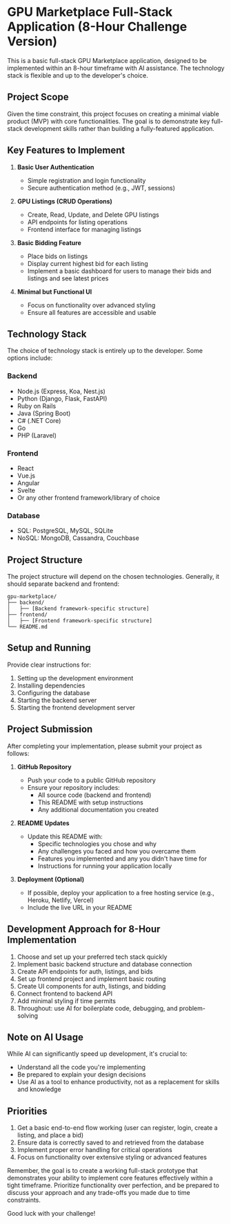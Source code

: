 # GPU Marketplace Full-Stack Application (8-Hour Challenge Version)

This is a basic full-stack GPU Marketplace application, designed to be implemented within an 8-hour timeframe with AI assistance. The technology stack is flexible and up to the developer's choice.

## Project Scope

Given the time constraint, this project focuses on creating a minimal viable product (MVP) with core functionalities. The goal is to demonstrate key full-stack development skills rather than building a fully-featured application.

## Key Features to Implement

1. **Basic User Authentication**
   - Simple registration and login functionality
   - Secure authentication method (e.g., JWT, sessions)

2. **GPU Listings (CRUD Operations)**
   - Create, Read, Update, and Delete GPU listings
   - API endpoints for listing operations
   - Frontend interface for managing listings

3. **Basic Bidding Feature**
   - Place bids on listings
   - Display current highest bid for each listing
   - Implement a basic dashboard for users to manage their bids and listings and see latest prices

4. **Minimal but Functional UI**
   - Focus on functionality over advanced styling
   - Ensure all features are accessible and usable

## Technology Stack

The choice of technology stack is entirely up to the developer. Some options include:

### Backend
- Node.js (Express, Koa, Nest.js)
- Python (Django, Flask, FastAPI)
- Ruby on Rails
- Java (Spring Boot)
- C# (.NET Core)
- Go
- PHP (Laravel)

### Frontend
- React
- Vue.js
- Angular
- Svelte
- Or any other frontend framework/library of choice

### Database
- SQL: PostgreSQL, MySQL, SQLite
- NoSQL: MongoDB, Cassandra, Couchbase

## Project Structure

The project structure will depend on the chosen technologies. Generally, it should separate backend and frontend:

```
gpu-marketplace/
├── backend/
│   ├── [Backend framework-specific structure]
├── frontend/
│   ├── [Frontend framework-specific structure]
└── README.md
```

## Setup and Running

Provide clear instructions for:
1. Setting up the development environment
2. Installing dependencies
3. Configuring the database
4. Starting the backend server
5. Starting the frontend development server

## Project Submission

After completing your implementation, please submit your project as follows:

1. **GitHub Repository**
   - Push your code to a public GitHub repository
   - Ensure your repository includes:
     - All source code (backend and frontend)
     - This README with setup instructions
     - Any additional documentation you created

2. **README Updates**
   - Update this README with:
     - Specific technologies you chose and why
     - Any challenges you faced and how you overcame them
     - Features you implemented and any you didn't have time for
     - Instructions for running your application locally

3. **Deployment (Optional)**
   - If possible, deploy your application to a free hosting service (e.g., Heroku, Netlify, Vercel)
   - Include the live URL in your README

## Development Approach for 8-Hour Implementation

1. Choose and set up your preferred tech stack quickly
2. Implement basic backend structure and database connection
3. Create API endpoints for auth, listings, and bids
4. Set up frontend project and implement basic routing
5. Create UI components for auth, listings, and bidding
6. Connect frontend to backend API
7. Add minimal styling if time permits
8. Throughout: use AI for boilerplate code, debugging, and problem-solving

## Note on AI Usage

While AI can significantly speed up development, it's crucial to:
- Understand all the code you're implementing
- Be prepared to explain your design decisions
- Use AI as a tool to enhance productivity, not as a replacement for skills and knowledge

## Priorities

1. Get a basic end-to-end flow working (user can register, login, create a listing, and place a bid)
2. Ensure data is correctly saved to and retrieved from the database
3. Implement proper error handling for critical operations
4. Focus on functionality over extensive styling or advanced features

Remember, the goal is to create a working full-stack prototype that demonstrates your ability to implement core features effectively within a tight timeframe. Prioritize functionality over perfection, and be prepared to discuss your approach and any trade-offs you made due to time constraints.

Good luck with your challenge!
